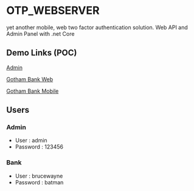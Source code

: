 # OTP_WEBSERVER
yet another mobile, web two factor authentication solution. Web API and Admin Panel with .net Core

## Demo Links (POC)

[Admin](https://35.204.234.24/)

[Gotham Bank Web](https://34.74.20.64/)

[Gotham Bank Mobile](https://34.74.20.64/Mobile/)

## Users

### Admin 
* User : admin
* Password : 123456

### Bank
* User : brucewayne
* Password : batman
